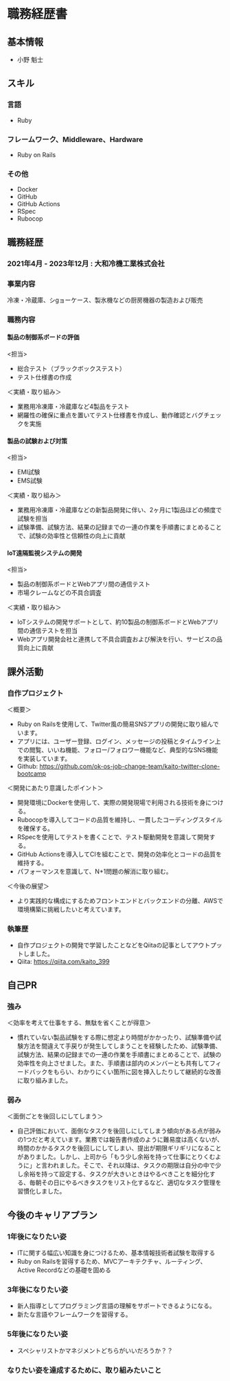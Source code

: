 # 職務経歴書

## 基本情報
- 小野 魁士

## スキル
### 言語
- Ruby

### フレームワーク、Middleware、Hardware
- Ruby on Rails

### その他
- Docker
- GitHub
- GitHub Actions
- RSpec
- Rubocop

## 職務経歴
### 2021年4月 - 2023年12月 : 大和冷機工業株式会社
### 事業内容
冷凍・冷蔵庫、シgョーケース、製氷機などの厨房機器の製造および販売
### 職務内容
#### 製品の制御系ボードの評価
<担当>
- 総合テスト（ブラックボックステスト）
- テスト仕様書の作成

＜実績・取り組み＞
- 業務用冷凍庫・冷蔵庫など4製品をテスト
- 網羅性の確保に重点を置いてテスト仕様書を作成し、動作確認とバグチェックを実施

#### 製品の試験および対策
<担当>
- EMI試験
- EMS試験

＜実績・取り組み＞
- 業務用冷凍庫・冷蔵庫などの新製品開発に伴い、2ヶ月に1製品ほどの頻度で試験を担当
- 試験準備、試験方法、結果の記録までの一連の作業を手順書にまとめることで、試験の効率性と信頼性の向上に貢献

#### IoT遠隔監視システムの開発
<担当>
- 製品の制御系ボードとWebアプリ間の通信テスト
- 市場クレームなどの不具合調査

＜実績・取り組み＞
- IoTシステムの開発サポートとして、約10製品の制御系ボードとWebアプリ間の通信テストを担当
- Webアプリ開発会社と連携して不具合調査および解決を行い、サービスの品質向上に貢献

## 課外活動
### 自作プロジェクト
＜概要＞
- Ruby on Railsを使用して、Twitter風の簡易SNSアプリの開発に取り組んでいます。
- アプリには、ユーザー登録、ログイン、メッセージの投稿とタイムライン上での閲覧、いいね機能、フォロー/フォロワー機能など、典型的なSNS機能を実装しています。
- Github: https://github.com/ok-os-job-change-team/kaito-twitter-clone-bootcamp

＜開発にあたり意識したポイント＞
- 開発環境にDockerを使用して、実際の開発現場で利用される技術を身につける。
- Rubocopを導入してコードの品質を維持し、一貫したコーディングスタイルを確保する。
- RSpecを使用してテストを書くことで、テスト駆動開発を意識して開発する。
- GitHub Actionsを導入してCIを組むことで、開発の効率化とコードの品質を維持する。
- パフォーマンスを意識して、N+1問題の解消に取り組む。

＜今後の展望＞
- より実践的な構成にするためフロントエンドとバックエンドの分離、AWSで環境構築に挑戦したいと考えています。

### 執筆歴
- 自作プロジェクトの開発で学習したことなどをQiitaの記事としてアウトプットしました。
- Qiita: https://qiita.com/kaito_399

## 自己PR
### 強み
＜効率を考えて仕事をする、無駄を省くことが得意＞
- 慣れていない製品試験をする際に想定より時間がかかったり、試験準備や試験方法を間違えて手戻りが発生してしまうことを経験したため、試験準備、試験方法、結果の記録までの一連の作業を手順書にまとめることで、試験の効率性を向上させました。また、手順書は部内のメンバーとも共有してフィードバックをもらい、わかりにくい箇所に図を挿入したりして継続的な改善に取り組みました。
    
### 弱み
＜面倒ごとを後回しにしてしまう＞
- 自己評価において、面倒なタスクを後回しにしてしまう傾向がある点が弱みの1つだと考えています。業務では報告書作成のように難易度は高くないが、時間のかかるタスクを後回しにしてしまい、提出が期限ギリギリになることがありました。しかし、上司から「もう少し余裕を持って仕事にとりくむように」と言われました。そこで、それ以降は、タスクの期限は自分の中で少し余裕を持って設定する、タスクが大きいときはやるべきことを細分化する、毎朝その日にやるべきタスクをリスト化するなど、適切なタスク管理を習慣化しました。

## 今後のキャリアプラン
### 1年後になりたい姿
- ITに関する幅広い知識を身につけるため、基本情報技術者試験を取得する
- Ruby on Railsを習得するため、MVCアーキテクチャ、ルーティング、Active Recordなどの基礎を固める

### 3年後になりたい姿
- 新人指導としてプログラミング言語の理解をサポートできるようになる。
- 新たな言語やフレームワークを習得する。

### 5年後になりたい姿
- スペシャリストかマネジメントどちらがいいだろうか？？

### なりたい姿を達成するために、取り組みたいこと